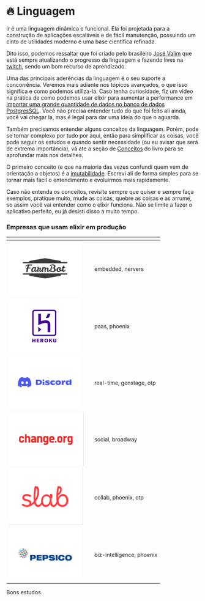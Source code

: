 # 🔥 Linguagem

ir é uma linguagem dinâmica e funcional. Ela foi projetada para a construção de aplicações escaláveis e de fácil manutenção, possuindo um cinto de utilidades moderno e uma base cientifica refinada.&#x20;

Dito isso, podemos ressaltar que foi criado pelo brasileiro [José Valim](https://twitter.com/josevalim) que está sempre atualizando o progresso da linguagem e fazendo lives na [twitch](https://t.co/8zKj1end4a), sendo um bom recurso de aprendizado.

Uma das principais aderências da linguagem é o seu suporte a concorrência. Veremos mais adiante nos tópicos avançados, o que isso significa e como podemos utiliza-la. Caso tenha curiosidade, fiz um video na prática de como podemos usar elixir para aumentar a performance em [importar uma grande quantidade de dados no banco de dados PostgresSQL](https://youtu.be/w\_Z6BL9\_59w). Você não precisa entender tudo do que foi feito ali ainda, você vai chegar la, mas é legal para dar uma ideia do que  o aguarda.

Também precisamos entender alguns conceitos da linguagem. Porém, pode se tornar complexo por tudo por aqui, então para simplificar as coisas, você pode seguir os estudos e quando sentir necessidade (ou eu avisar que será de extrema importância), vá ate a seção de [Conceitos](broken-reference) do livro para se aprofundar mais nos detalhes.

O primeiro conceito (e que na maioria das vezes confundi quem vem de orientação a objetos) é a [imutabilidade](../conceitos/imutabilidade.md).  Escrevi ali de forma simples para se tornar mais fácil o entendimento e evoluirmos mais rapidamente.

Caso não entenda os conceitos, revisite sempre que quiser e sempre faça exemplos, pratique muito, mude as coisas, quebre as coisas e as arrume, so assim você vai entender como o elixir funciona. Não se limite a fazer o aplicativo perfeito, eu já desisti disso a muito tempo.



### Empresas que usam elixir em produção

<table data-view="cards"><thead><tr><th></th><th></th><th></th></tr></thead><tbody><tr><td><img src="../.gitbook/assets/image (3).png" alt=""></td><td></td><td>embedded, nervers</td></tr><tr><td><img src="../.gitbook/assets/image (9).png" alt=""></td><td></td><td>paas, phoenix</td></tr><tr><td><img src="../.gitbook/assets/image (5).png" alt=""></td><td></td><td>real-time, genstage, otp</td></tr><tr><td><img src="../.gitbook/assets/image (4).png" alt=""></td><td></td><td>social, broadway</td></tr><tr><td><img src="../.gitbook/assets/image.png" alt=""></td><td></td><td>collab, phoenix, otp</td></tr><tr><td><img src="../.gitbook/assets/image (2).png" alt=""></td><td></td><td>biz-intelligence, phoenix</td></tr></tbody></table>

Bons estudos.
